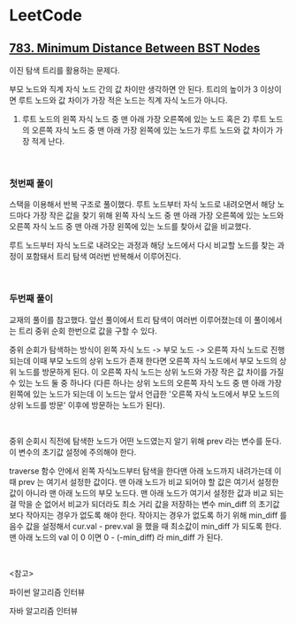 # LeetCode

## [783. Minimum Distance Between BST Nodes](https://leetcode.com/problems/minimum-distance-between-bst-nodes/)

이진 탐색 트리를 활용하는 문제다.

부모 노드와 직계 자식 노드 간의 값 차이만 생각하면 안 된다. 트리의 높이가 3 이상이면 루트 노드와 값 차이가 가장 적은 노드는 직계 자식 노드가 아니다.

1) 루트 노드의 왼쪽 자식 노드 중 맨 아래 가장 오른쪽에 있는 노드 혹은 2) 루트 노드의 오른쪽 자식 노드 중 맨 아래 가장 왼쪽에 있는 노드가 루트 노드와 값 차이가 가장 적게 난다.

<br>

### 첫번째 풀이

스택을 이용해서 반복 구조로 풀이했다. 루트 노드부터 자식 노드로 내려오면서 해당 노드마다 가장 작은 값을 찾기 위해  왼쪽 자식 노드 중 맨 아래 가장 오른쪽에 있는 노드와 오른쪽 자식 노드 중 맨 아래 가장 왼쪽에 있는 노드를 찾아서 값을 비교했다.

루트 노드부터 자식 노드로 내려오는 과정과 해당 노드에서 다시 비교할 노드를 찾는 과정이 포함돼서 트리 탐색 여러번 반복해서 이루어진다.

<br>

### 두번째 풀이

교재의 풀이를 참고했다. 앞선 풀이에서 트리 탐색이 여러번 이루어졌는데 이 풀이에서는 트리 중위 순회 한번으로 값을 구할 수 있다.

중위 순회가 탐색하는 방식이 왼쪽 자식 노드 -> 부모 노드 -> 오른쪽 자식 노드로 진행되는데 이때 부모 노드의 상위 노드가 존재 한다면 오른쪽 자식 노드에서 부모 노드의 상위 노드를 방문하게 된다. 이 오른쪽 자식 노드는 상위 노드와 가장 작은 값 차이를 가질 수 있는 노드 둘 중 하나다 (다른 하나는 상위 노드의 오른쪽 자식 노드 중 맨 아래 가장 왼쪽에 있는 노드가 되는데 이 노드는 앞서 언급한 '오른쪽 자식 노드에서 부모 노드의 상위 노드를 방문' 이후에 방문하는 노드가 된다).

<br>

중위 순회시 직전에 탐색한 노드가 어떤 노드였는지 알기 위해 prev 라는 변수를 둔다. 이 변수의 초기값 설정에 주의해야 한다.

traverse 함수 안에서 왼쪽 자식노드부터 탐색을 한다맨 아래 노드까지 내려가는데 이때 prev 는 여기서 설정한 값이다. 맨 아래 노드가 비교 되어야 할 값은 여기서 설정한 값이 아니라 맨 아래 노드의 부모 노드다. 맨 아래 노드가 여기서 설정한 값과 비교 되는걸 막을 순 없어서 비교가 되더라도 최소 거리 값을 저장하는 변수 min_diff 의 초기값 보다 작아지는 경우가 없도록 해야 한다. 작아지는 경우가 없도록 하기 위해 min_diff 를 음수 값을 설정해서 cur.val - prev.val 을 했을 때 최소값이 min_diff 가 되도록 한다. 맨 아래 노드의 val 이 0 이면 0 - (-min_diff) 라 min_diff 가 된다.

<br>

<참고>

파이썬 알고리즘 인터뷰

자바 알고리즘 인터뷰